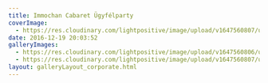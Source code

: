 ```yaml
---
title: Immochan Cabaret Ügyfélparty
coverImage:
  - https://res.cloudinary.com/lightpositive/image/upload/v1647560807/uploads/Immochan%20Cabaret%20%C3%9Cgyf%C3%A9lparty/Immochan-vallalati-rendezveny2.jpg
date: 2016-12-19 20:03:52
galleryImages: 
  - https://res.cloudinary.com/lightpositive/image/upload/v1647560806/uploads/Immochan%20Cabaret%20%C3%9Cgyf%C3%A9lparty/Immochan-vallalati-rendezveny3.jpg
  - https://res.cloudinary.com/lightpositive/image/upload/v1647560807/uploads/Immochan%20Cabaret%20%C3%9Cgyf%C3%A9lparty/Immochan-vallalati-rendezveny2.jpg
layout: galleryLayout_corporate.html
---
```

